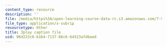 ```yaml
---
content_type: resource
description: ''
file: /media/https%3A/open-learning-course-data-rc.s3.amazonaws.com/7-91j-foundations-of-computational-and-systems-biology-spring-2014/96d223c6b1b4713786c664523afdbaed_KYQ2dPW5nEU.srt
file_type: application/x-subrip
resourcetype: Other
title: 3play caption file
uid: 96d223c6-b1b4-7137-86c6-64523afdbaed
---
```

